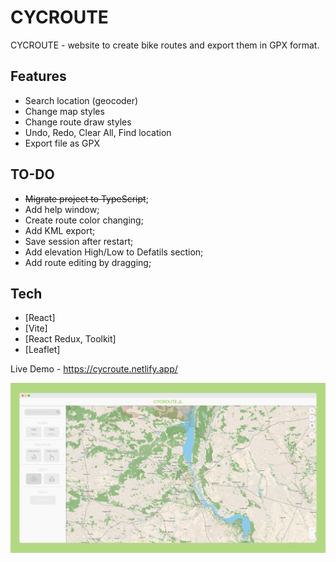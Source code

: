 # CYCROUTE

CYCROUTE - website to create bike routes and export them in GPX format. 

## Features

- Search location (geocoder)
- Change map styles
- Change route draw styles
- Undo, Redo, Clear All, Find location
- Export file as GPX


## TO-DO

* ~~Migrate project to TypeScript~~;
* Add help window;
* Create route color changing;
* Add KML export;
* Save session after restart;
* Add elevation High/Low to Defatils section;
* Add route editing by dragging;



## Tech

- [React]
- [Vite]
- [React Redux, Toolkit]
- [Leaflet]

Live Demo - https://cycroute.netlify.app/

![](src/assets/mockup1.png)
